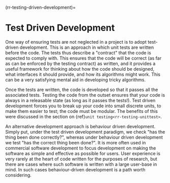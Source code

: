 (rr-testing-driven-development)=
# Test Driven Development

One way of ensuring tests are not neglected in a project is to adopt test-driven development. This is an approach in which unit tests are written before the code. The tests thus describe a "contract" that the code is expected to comply with. This ensures that the code will be correct (as far as can be enforced by the testing contract) as written, and it provides a useful framework for thinking about how the code should be designed, what interfaces it should provide, and how its algorithms might work. This can be a very satisfying mental aid in developing tricky algorithms.

Once the tests are written, the code is developed so that it passes all the associated tests. Testing the code from the outset ensures that your code is always in a releasable state (as long as it passes the tests!). Test driven development forces you to break up your code into small discrete units, to make them easier to test; the code must be modular. The benefits of this were discussed in the section on {ref}`unit testing<rr-testing-unittest>`.

An alternative development approach is behaviour driven development. Simply put, under the test driven development paradigm, we check "has the thing been done correctly?", whereas under behaviour driven development we test "has the correct thing been done?". It is more often used in commercial software development to focus development on making the software as simple and effective as possible for users. User experience is very rarely at the heart of code written for the purposes of research, but there are cases where such software is written with a large user-base in mind. In such cases behaviour-driven development is a path worth considering.
